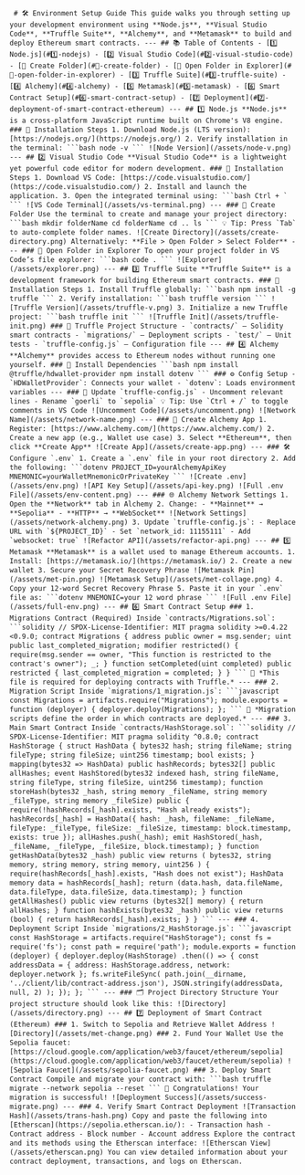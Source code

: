 <pre><code markdown> # 🛠️ Environment Setup Guide This guide walks you through setting up your development environment using **Node.js**, **Visual Studio Code**, **Truffle Suite**, **Alchemy**, and **Metamask** to build and deploy Ethereum smart contracts. --- ## 📚 Table of Contents - [1️⃣ Node.js](#1️⃣-nodejs) - [2️⃣ Visual Studio Code](#2️⃣-visual-studio-code) - [📁 Create Folder](#📁-create-folder) - [📂 Open Folder in Explorer](#📂-open-folder-in-explorer) - [3️⃣ Truffle Suite](#3️⃣-truffle-suite) - [4️⃣ Alchemy](#4️⃣-alchemy) - [5️⃣ Metamask](#5️⃣-metamask) - [6️⃣ Smart Contract Setup](#6️⃣-smart-contract-setup) - [7️⃣ Deployment](#7️⃣-deployment-of-smart-contract-ethereum) --- ## 1️⃣ Node.js **Node.js** is a cross-platform JavaScript runtime built on Chrome's V8 engine. ### 🧩 Installation Steps 1. Download Node.js (LTS version): [https://nodejs.org/](https://nodejs.org/) 2. Verify installation in the terminal: ```bash node -v ``` ![Node Version](/assets/node-v.png) --- ## 2️⃣ Visual Studio Code **Visual Studio Code** is a lightweight yet powerful code editor for modern development. ### 🧩 Installation Steps 1. Download VS Code: [https://code.visualstudio.com/](https://code.visualstudio.com/) 2. Install and launch the application. 3. Open the integrated terminal using: ```bash Ctrl + ` ``` ![VS Code Terminal](/assets/vs-terminal.png) --- ### 📁 Create Folder Use the terminal to create and manage your project directory: ```bash mkdir folderName cd folderName cd .. ls ``` 💡 Tip: Press `Tab` to auto-complete folder names. ![Create Directory](/assets/create-directory.png) Alternatively: **File > Open Folder > Select Folder** --- ### 📂 Open Folder in Explorer To open your project folder in VS Code’s file explorer: ```bash code . ``` ![Explorer](/assets/explorer.png) --- ## 3️⃣ Truffle Suite **Truffle Suite** is a development framework for building Ethereum smart contracts. ### 🧩 Installation Steps 1. Install Truffle globally: ```bash npm install -g truffle ``` 2. Verify installation: ```bash truffle version ``` ![Truffle Version](/assets/truffle-v.png) 3. Initialize a new Truffle project: ```bash truffle init ``` ![Truffle Init](/assets/truffle-init.png) ### 📂 Truffle Project Structure - `contracts/` — Solidity smart contracts - `migrations/` — Deployment scripts - `test/` — Unit tests - `truffle-config.js` — Configuration file --- ## 4️⃣ Alchemy **Alchemy** provides access to Ethereum nodes without running one yourself. ### 🔧 Install Dependencies ```bash npm install @truffle/hdwallet-provider npm install dotenv ``` ### ⚙️ Config Setup - `HDWalletProvider`: Connects your wallet - `dotenv`: Loads environment variables --- ### 📝 Update `truffle-config.js` - Uncomment relevant lines - Rename `goerli` to `sepolia` 💡 Tip: Use `Ctrl + /` to toggle comments in VS Code ![Uncomment Code](/assets/uncomment.png) ![Network Name](/assets/network-name.png) --- ### 🧾 Create Alchemy App 1. Register: [https://www.alchemy.com/](https://www.alchemy.com/) 2. Create a new app (e.g., Wallet use case) 3. Select **Ethereum**, then click **Create App** ![Create App](/assets/create-app.png) --- ### 🛠️ Configure `.env` 1. Create a `.env` file in your root directory 2. Add the following: ```dotenv PROJECT_ID=yourAlchemyApiKey MNEMONIC=yourWalletMnemonicOrPrivateKey ``` ![Create .env](/assets/env.png) ![API Key Setup](/assets/api-key.png) ![Full .env File](/assets/env-content.png) --- ### 🌐 Alchemy Network Settings 1. Open the **Network** tab in Alchemy 2. Change: - **Mainnet** → **Sepolia** - **HTTP** → **WebSocket** ![Network Settings](/assets/network-alchemy.png) 3. Update `truffle-config.js`: - Replace URL with `${PROJECT_ID}` - Set `network_id: 11155111` - Add `websocket: true` ![Refactor API](/assets/refactor-api.png) --- ## 5️⃣ Metamask **Metamask** is a wallet used to manage Ethereum accounts. 1. Install: [https://metamask.io/](https://metamask.io/) 2. Create a new wallet 3. Secure your Secret Recovery Phrase ![Metamask Pin](/assets/met-pin.png) ![Metamask Setup](/assets/met-collage.png) 4. Copy your 12-word Secret Recovery Phrase 5. Paste it in your `.env` file as: ```dotenv MNEMONIC=your 12 word phrase ``` ![Full .env File](/assets/full-env.png) --- ## 6️⃣ Smart Contract Setup ### 1. Migrations Contract (Required) Inside `contracts/Migrations.sol`: ```solidity // SPDX-License-Identifier: MIT pragma solidity >=0.4.22 <0.9.0; contract Migrations { address public owner = msg.sender; uint public last_completed_migration; modifier restricted() { require(msg.sender == owner, "This function is restricted to the contract's owner"); _; } function setCompleted(uint completed) public restricted { last_completed_migration = completed; } } ``` 📌 *This file is required for deploying contracts with Truffle.* --- ### 2. Migration Script Inside `migrations/1_migration.js`: ```javascript const Migrations = artifacts.require("Migrations"); module.exports = function (deployer) { deployer.deploy(Migrations); }; ``` 📌 *Migration scripts define the order in which contracts are deployed.* --- ### 3. Main Smart Contract Inside `contracts/HashStorage.sol`: ```solidity // SPDX-License-Identifier: MIT pragma solidity ^0.8.0; contract HashStorage { struct HashData { bytes32 hash; string fileName; string fileType; string fileSize; uint256 timestamp; bool exists; } mapping(bytes32 => HashData) public hashRecords; bytes32[] public allHashes; event HashStored(bytes32 indexed hash, string fileName, string fileType, string fileSize, uint256 timestamp); function storeHash(bytes32 _hash, string memory _fileName, string memory _fileType, string memory _fileSize) public { require(!hashRecords[_hash].exists, "Hash already exists"); hashRecords[_hash] = HashData({ hash: _hash, fileName: _fileName, fileType: _fileType, fileSize: _fileSize, timestamp: block.timestamp, exists: true }); allHashes.push(_hash); emit HashStored(_hash, _fileName, _fileType, _fileSize, block.timestamp); } function getHashData(bytes32 _hash) public view returns ( bytes32, string memory, string memory, string memory, uint256 ) { require(hashRecords[_hash].exists, "Hash does not exist"); HashData memory data = hashRecords[_hash]; return (data.hash, data.fileName, data.fileType, data.fileSize, data.timestamp); } function getAllHashes() public view returns (bytes32[] memory) { return allHashes; } function hashExists(bytes32 _hash) public view returns (bool) { return hashRecords[_hash].exists; } } ``` --- ### 4. Deployment Script Inside `migrations/2_HashStorage.js`: ```javascript const HashStorage = artifacts.require("HashStorage"); const fs = require('fs'); const path = require('path'); module.exports = function (deployer) { deployer.deploy(HashStorage) .then(() => { const addressData = { address: HashStorage.address, network: deployer.network }; fs.writeFileSync( path.join(__dirname, '../client/lib/contract-address.json'), JSON.stringify(addressData, null, 2) ); }); }; ``` --- ### 🗂️ Project Directory Structure Your project structure should look like this: ![Directory](/assets/directory.png) --- ## 7️⃣ Deployment of Smart Contract (Ethereum) ### 1. Switch to Sepolia and Retrieve Wallet Address ![Directory](/assets/met-change.png) ### 2. Fund Your Wallet Use the Sepolia faucet: [https://cloud.google.com/application/web3/faucet/ethereum/sepolia](https://cloud.google.com/application/web3/faucet/ethereum/sepolia) ![Sepolia Faucet](/assets/sepolia-faucet.png) ### 3. Deploy Smart Contract Compile and migrate your contract with: ```bash truffle migrate --network sepolia --reset ``` 🎉 Congratulations! Your migration is successful! ![Deployment Success](/assets/success-migrate.png) --- ### 4. Verify Smart Contract Deployment ![Transaction Hash](/assets/trans-hash.png) Copy and paste the following into [Etherscan](https://sepolia.etherscan.io/): - Transaction hash - Contract address - Block number - Account address Explore the contract and its methods using the Etherscan interface: ![Etherscan View](/assets/etherscan.png) You can view detailed information about your contract deployment, transactions, and logs on Etherscan. </code></pre>